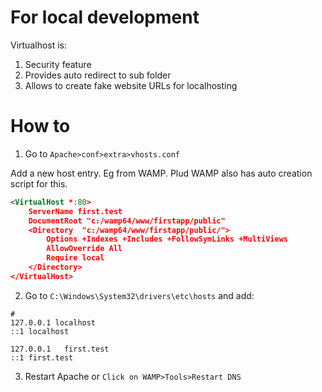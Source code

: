 # For local development
Virtualhost is:
1. Security feature
2. Provides auto redirect to sub folder
3. Allows to create fake website URLs for localhosting

# How to
1. Go to `Apache>conf>extra>vhosts.conf`

Add a new host entry. Eg from WAMP. Plud WAMP also has auto creation script for this.

```xml
<VirtualHost *:80>
	ServerName first.test
	DocumentRoot "c:/wamp64/www/firstapp/public"
	<Directory  "c:/wamp64/www/firstapp/public/">
		Options +Indexes +Includes +FollowSymLinks +MultiViews
		AllowOverride All
		Require local
	</Directory>
</VirtualHost>
```

2. Go to `C:\Windows\System32\drivers\etc\hosts` and add:
```
#
127.0.0.1 localhost
::1 localhost

127.0.0.1	first.test
::1	first.test
```

3. Restart Apache or `Click on WAMP>Tools>Restart DNS`
